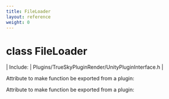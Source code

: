 ```yaml
---
title: FileLoader
layout: reference
weight: 0
---
```

class FileLoader
===

| Include: | Plugins/TrueSkyPluginRender/UnityPluginInterface.h |

Attribute to make function be exported from a plugin:




Attribute to make function be exported from a plugin:


